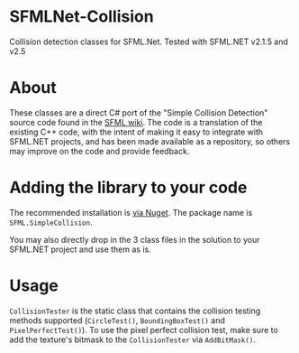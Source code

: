 # SFMLNet-Collision
Collision detection classes for SFML.Net. Tested with SFML.NET v2.1.5 and v2.5

# About
These classes are a direct C# port of the "Simple Collision Detection" source code found in the [SFML wiki](https://github.com/SFML/SFML/wiki/Source:-Simple-Collision-Detection-for-SFML-2). The code is a translation of the existing C++ code, with the intent of making it easy to integrate with SFML.NET projects, and has been made available as a repository, so others may improve on the code and provide feedback.

# Adding the library to your code
The recommended installation is [via Nuget](https://nuget.org/packages/SFML.SimpleCollision/). The package name is `SFML.SimpleCollision`.

You may also directly drop in the 3 class files in the solution to your SFML.NET project and use them as is.

# Usage
`CollisionTester` is the static class that contains the collision testing methods supported (`CircleTest()`, `BoundingBoxTest()` and `PixelPerfectTest()`). To use the pixel perfect collision test, make sure to add the texture's bitmask to the `CollisionTester` via `AddBitMask()`.
